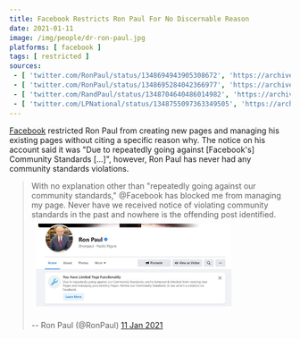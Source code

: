 ```yaml
---
title: Facebook Restricts Ron Paul For No Discernable Reason
date: 2021-01-11
image: /img/people/dr-ron-paul.jpg
platforms: [ facebook ]
tags: [ restricted ]
sources:
 - [ 'twitter.com/RonPaul/status/1348694943905308672', 'https://archive.is/G1xF5' ]
 - [ 'twitter.com/RonPaul/status/1348695284042366977', 'https://archive.is/fx5nv' ]
 - [ 'twitter.com/RandPaul/status/1348704640486014982', 'https://archive.is/9MQ7w' ]
 - [ 'twitter.com/LPNational/status/1348755097363349505', 'https://archive.is/4zx33' ]
---
```


[Facebook](/facebook/) restricted Ron Paul from creating new pages and managing
his existing pages without citing a specific reason why. The notice on his
account said it was "Due to repeatedly going against [Facebook's] Community
Standards [...]", however, Ron Paul has never had any community standards
violations.

> With no explanation other than "repeatedly going against our community
> standards," @Facebook has blocked me from managing my page. Never have we
> received notice of violating community standards in the past and nowhere is
> the offending post identified.
> [<img src="screenshot.jpg" width="350" height="auto" style="margin: 0.5rem">](screenshot.jpg)
>
> -- Ron Paul (@RonPaul) [11 Jan 2021](https://archive.is/G1xF5)
